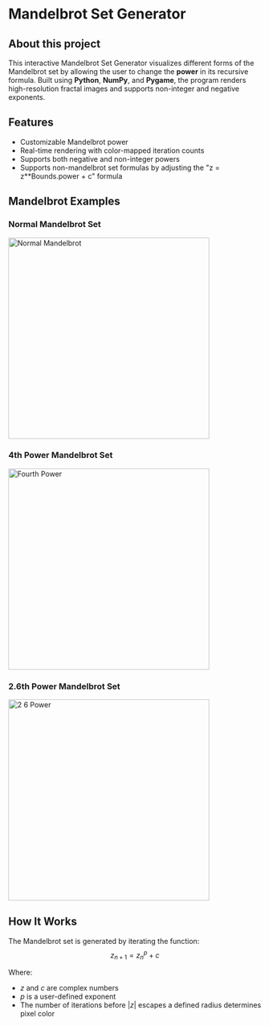 # Mandelbrot Set Generator
## About this project
This interactive Mandelbrot Set Generator visualizes different forms of the Mandelbrot set by allowing the user to change the **power** in its recursive formula. Built using **Python**, **NumPy**, and **Pygame**, the program renders high-resolution fractal images and supports non-integer and negative exponents.


## Features
- Customizable Mandelbrot power
- Real-time rendering with color-mapped iteration counts
- Supports both negative and non-integer powers
- Supports non-mandelbrot set formulas by adjusting the "z = z**Bounds.power + c" formula


## Mandelbrot Examples
### Normal Mandelbrot Set
<img width="400" alt="Normal Mandelbrot" src="https://github.com/user-attachments/assets/69834657-9231-4b97-b682-21be81e0d0aa" />



### 4th Power Mandelbrot Set
<img width="400" alt="Fourth Power" src="https://github.com/user-attachments/assets/3f99cdc9-46b1-4107-b53f-66db6bac2ced" />



### 2.6th Power Mandelbrot Set
<img width="400" alt="2 6 Power" src="https://github.com/user-attachments/assets/cf452b8d-fdf9-40d0-b1a2-d3c847415397" />


## How It Works
The Mandelbrot set is generated by iterating the function:
$$z_{n+1} = z_n^p + c$$

Where:
- $z$ and $c$ are complex numbers
- $p$ is a user-defined exponent
- The number of iterations before $|z|$ escapes a defined radius determines pixel color